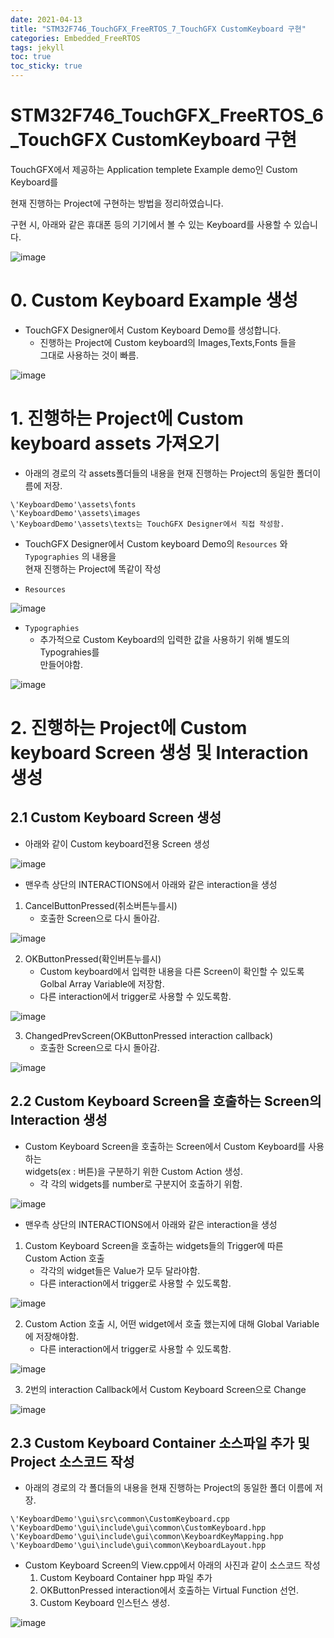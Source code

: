```yaml
---
date: 2021-04-13
title: "STM32F746_TouchGFX_FreeRTOS_7_TouchGFX CustomKeyboard 구현"
categories: Embedded_FreeRTOS
tags: jekyll
toc: true  
toc_sticky: true 
---
```


STM32F746_TouchGFX_FreeRTOS_6_TouchGFX CustomKeyboard 구현
=============

TouchGFX에서 제공하는 Application templete Example demo인 Custom Keyboard를    

현재 진행하는 Project에 구현하는 방법을 정리하였습니다.    

구현 시, 아래와 같은 휴대폰 등의 기기에서 볼 수 있는 Keyboard를 사용할 수 있습니다.    

![image](https://user-images.githubusercontent.com/79636864/114504879-82365f80-9c6a-11eb-962d-ce1d64851656.png)    


# 0. Custom Keyboard Example 생성
* TouchGFX Designer에서 Custom Keyboard Demo를 생성합니다.
    * 진행하는 Project에 Custom keyboard의 Images,Texts,Fonts 들을    
      그대로 사용하는 것이 빠름.    
      
![image](https://user-images.githubusercontent.com/79636864/114505482-6a131000-9c6b-11eb-95ca-f76bca25a679.png)    

# 1. 진행하는 Project에 Custom keyboard assets 가져오기
* 아래의 경로의 각 assets폴더들의 내용을 현재 진행하는 Project의 동일한 폴더이름에 저장.    
```
\'KeyboardDemo'\assets\fonts    
\'KeyboardDemo'\assets\images    
\'KeyboardDemo'\assets\texts는 TouchGFX Designer에서 직접 작성함.    
```    

* TouchGFX Designer에서 Custom keyboard Demo의 ```Resources``` 와 ```Typographies``` 의 내용을    
  현재 진행하는 Project에 똑같이 작성    
  
* ```Resources```    

![image](https://user-images.githubusercontent.com/79636864/114507038-8a43ce80-9c6d-11eb-8566-c7f055429c2b.png)    

* ```Typographies```    
    * 추가적으로 Custom Keyboard의 입력한 값을 사용하기 위해 별도의 Typograhies를    
      만들어야함.    
      
![image](https://user-images.githubusercontent.com/79636864/114507305-e9a1de80-9c6d-11eb-8eb2-e16a5f0d00f2.png)    

# 2. 진행하는 Project에 Custom keyboard Screen 생성 및 Interaction 생성
## 2.1 Custom Keyboard Screen 생성
* 아래와 같이 Custom keyboard전용 Screen 생성    

![image](https://user-images.githubusercontent.com/79636864/114507690-6f258e80-9c6e-11eb-83a6-701c6290487c.png)    

* 맨우측 상단의 INTERACTIONS에서 아래와 같은 interaction을 생성
1. CancelButtonPressed(취소버튼누를시)
    * 호출한 Screen으로 다시 돌아감.    

![image](https://user-images.githubusercontent.com/79636864/114507854-ad22b280-9c6e-11eb-8d4a-44822e6e4dda.png)    

2. OKButtonPressed(확인버튼누를시)
    * Custom keyboard에서 입력한 내용을 다른 Screen이 확인할 수 있도록 Golbal Array Variable에 저장함.
    * 다른 interaction에서 trigger로 사용할 수 있도록함.

![image](https://user-images.githubusercontent.com/79636864/114507973-d3e0e900-9c6e-11eb-9481-e73bd9462f34.png)    

3. ChangedPrevScreen(OKButtonPressed interaction callback)
    * 호출한 Screen으로 다시 돌아감.    

![image](https://user-images.githubusercontent.com/79636864/114508412-494cb980-9c6f-11eb-903b-57db5a106fc7.png)    


## 2.2 Custom Keyboard Screen을 호출하는 Screen의 Interaction 생성
* Custom Keyboard Screen을 호출하는 Screen에서 Custom Keyboard를 사용하는    
  widgets(ex : 버튼)을 구분하기 위한 Custom Action 생성.
    * 각 각의 widgets를 number로 구분지어 호출하기 위함.    

![image](https://user-images.githubusercontent.com/79636864/114508877-d728a480-9c6f-11eb-9747-c7d4a817b9a5.png)    

* 맨우측 상단의 INTERACTIONS에서 아래와 같은 interaction을 생성
1. Custom Keyboard Screen을 호출하는 widgets들의 Trigger에 따른    
   Custom Action 호출
    * 각각의 widget들은 Value가 모두 달라야함.
    * 다른 interaction에서 trigger로 사용할 수 있도록함.
   
![image](https://user-images.githubusercontent.com/79636864/114509075-10611480-9c70-11eb-8a0d-b72891313715.png)    

2. Custom Action 호출 시, 어떤 widget에서 호출 했는지에 대해 Global Variable에 저장해야함.    
    * 다른 interaction에서 trigger로 사용할 수 있도록함.    

![image](https://user-images.githubusercontent.com/79636864/114509982-1acfde00-9c71-11eb-9e09-1c09405a0df1.png)    

3. 2번의 interaction Callback에서 Custom Keyboard Screen으로 Change    

![image](https://user-images.githubusercontent.com/79636864/114510238-64b8c400-9c71-11eb-82d1-4917f611ebd9.png)    


## 2.3 Custom Keyboard Container 소스파일 추가 및 Project 소스코드 작성
* 아래의 경로의 각 폴더들의 내용을 현재 진행하는 Project의 동일한 폴더 이름에 저장.    
```
\'KeyboardDemo'\gui\src\common\CustomKeyboard.cpp    
\'KeyboardDemo'\gui\include\gui\common\CustomKeyboard.hpp    
\'KeyboardDemo'\gui\include\gui\common\KeyboardKeyMapping.hpp    
\'KeyboardDemo'\gui\include\gui\common\KeyboardLayout.hpp     
```  
* Custom Keyboard Screen의 View.cpp에서 아래의 사진과 같이 소스코드 작성
    1. Custom Keyboard Container hpp 파일 추가
    2. OKButtonPressed interaction에서 호출하는 Virtual Function 선언.
    3. Custom Keyboard 인스턴스 생성.    

![image](https://user-images.githubusercontent.com/79636864/114511327-bc0b6400-9c72-11eb-8aed-55dbbebe3d9b.png)    



